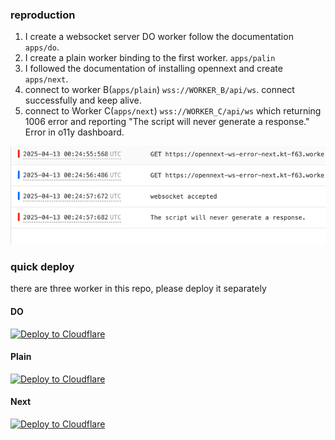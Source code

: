 ### reproduction
1. I create a websocket server DO worker follow the documentation `apps/do`.
2. I create a plain worker binding to the first worker. `apps/palin`
3. I followed the documentation of installing opennext and create `apps/next`.
4. connect to worker B(`apps/plain`) `wss://WORKER_B/api/ws`.  connect successfully and keep alive.
5. connect to Worker C(`apps/next`) `wss://WORKER_C/api/ws` which returning 1006 error and reporting "The script will never generate a response." Error in o11y dashboard.


![img.png](img.png)

### quick deploy

there are three worker in this repo, please deploy it separately

#### DO
[![Deploy to Cloudflare](https://deploy.workers.cloudflare.com/button)](https://deploy.workers.cloudflare.com/?url=https%3A%2F%2Fgithub.com%2FktKongTong%2Fopennext-do-ws-error-demo/tree/main/apps/do)

#### Plain
[![Deploy to Cloudflare](https://deploy.workers.cloudflare.com/button)](https://deploy.workers.cloudflare.com/?url=https%3A%2F%2Fgithub.com%2FktKongTong%2Fopennext-do-ws-error-demo/tree/main/apps/plain)


#### Next
[![Deploy to Cloudflare](https://deploy.workers.cloudflare.com/button)](https://deploy.workers.cloudflare.com/?url=https%3A%2F%2Fgithub.com%2FktKongTong%2Fopennext-do-ws-error-demo/tree/main/apps/next)